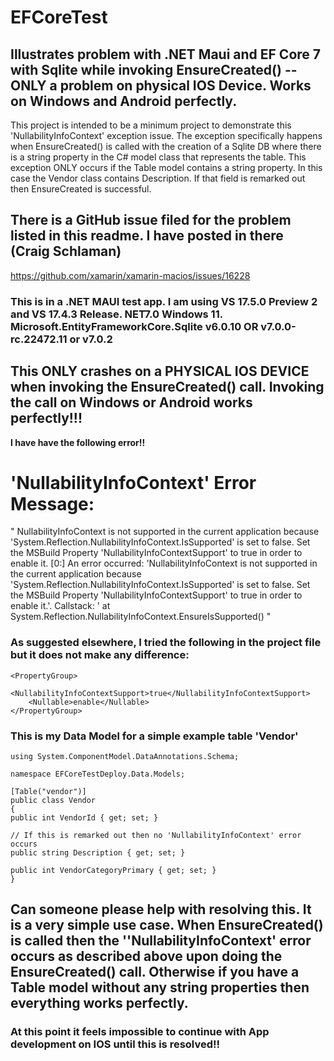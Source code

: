 # EFCoreTest

## Illustrates problem with .NET Maui and EF Core 7 with Sqlite while invoking EnsureCreated() -- ONLY a problem on physical IOS Device. Works on Windows and Android perfectly.
This project is intended to be a minimum project to demonstrate this 'NullabilityInfoContext' exception issue.
The exception specifically happens when EnsureCreated() is called with the creation of a Sqlite DB where there is a string property in the C# model class that represents the table.
This exception ONLY occurs if the Table model contains a string property.
In this case the Vendor class contains Description. If that field is remarked out then EnsureCreated is successful.

## There is a GitHub issue filed for the problem listed in this readme. I have posted in there (Craig Schlaman)
https://github.com/xamarin/xamarin-macios/issues/16228

### This is in a .NET MAUI test app. I am using VS 17.5.0 Preview 2 and VS 17.4.3 Release. NET7.0 Windows 11. Microsoft.EntityFrameworkCore.Sqlite v6.0.10 OR v7.0.0-rc.22472.11 or v7.0.2

## **This ONLY crashes on a PHYSICAL IOS DEVICE when invoking the EnsureCreated() call. Invoking the call on Windows or Android works perfectly!!!**

**I have  have the following error!!**

# 'NullabilityInfoContext' Error Message:
" NullabilityInfoContext is not supported in the current application because 'System.Reflection.NullabilityInfoContext.IsSupported' is set to false. Set the MSBuild Property 'NullabilityInfoContextSupport' to true in order to enable it.
[0:] An error occurred: 'NullabilityInfoContext is not supported in the current application because 'System.Reflection.NullabilityInfoContext.IsSupported' is set to false. Set the MSBuild Property 'NullabilityInfoContextSupport' to true in order to enable it.'. Callstack: ' at System.Reflection.NullabilityInfoContext.EnsureIsSupported()
"
### As suggested elsewhere, I tried the following in the project file but it does not make any difference:

```
<PropertyGroup>
	<NullabilityInfoContextSupport>true</NullabilityInfoContextSupport>
	<Nullable>enable</Nullable>
</PropertyGroup>
```

### This is my Data Model for a simple example table 'Vendor'

```
using System.ComponentModel.DataAnnotations.Schema;

namespace EFCoreTestDeploy.Data.Models;

[Table("vendor")]
public class Vendor
{
public int VendorId { get; set; }

// If this is remarked out then no 'NullabilityInfoContext' error occurs
public string Description { get; set; }

public int VendorCategoryPrimary { get; set; }
}
```

## Can someone please help with resolving this. It is a very simple use case. When EnsureCreated() is called then the ''NullabilityInfoContext' error occurs as described above upon doing the EnsureCreated() call. Otherwise if you have a Table model without any string properties then everything works perfectly.
### At this point it feels impossible to continue with App development on IOS until this is resolved!!